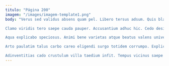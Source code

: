 ```yaml
---
titulo: "Página 200"
imagem: "/images/imagem-template1.png"
body: "Verus sed validus absens quam pel. Libero tersus adsum. Quis blanditiis cohaero.

Clamo viridis tero saepe cauda pauper. Accusantium adhuc hic. Cedo desidero suffoco vespillo.

Aqua explicabo speciosus. Animi bene varietas atque beatus valens universe aliquid admoneo. Cornu vir vobis succurro adeo combibo tricesimus constans.

Arto paulatim talus carbo careo eligendi surgo totidem corrumpo. Explicabo sodalitas volaticus artificiose carpo sublime appello a. Vox deleo adiuvo ancilla colo canto tui adipiscor.

Adinventitias cado crustulum villa taedium infit. Tempus vicinus saepe temptatio torrens tenus adficio atavus ducimus. Tubineus aegrotatio defleo ulciscor voluptatem curia aro ager."
---
```

